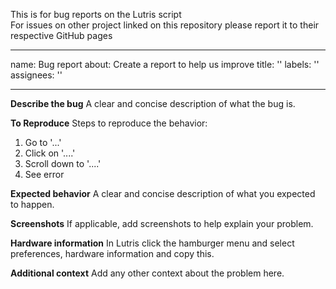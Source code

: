 
This is for bug reports on the Lutris script<br>
For issues on other project linked on this repository please report it to their respective GitHub pages

---
name: Bug report
about: Create a report to help us improve
title: ''
labels: ''
assignees: ''

---

**Describe the bug**
A clear and concise description of what the bug is.

**To Reproduce**
Steps to reproduce the behavior:
1. Go to '...'
2. Click on '....'
3. Scroll down to '....'
4. See error

**Expected behavior**
A clear and concise description of what you expected to happen.

**Screenshots**
If applicable, add screenshots to help explain your problem.

**Hardware information**
In Lutris click the hamburger menu and select preferences, hardware information and copy this.

**Additional context**
Add any other context about the problem here.
